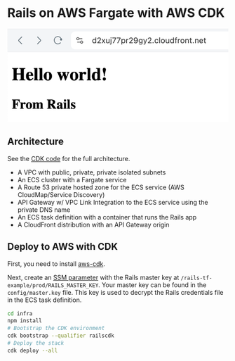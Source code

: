 # Rails on AWS Fargate with AWS CDK
 
![Preview](./.readme/cloudfront-rails.png)

## Architecture

See the [CDK code](./infra/bin/infra.ts) for the full architecture.

- A VPC with public, private, private isolated subnets
- An ECS cluster with a Fargate service
- A Route 53 private hosted zone for the ECS service (AWS CloudMap/Service Discovery)
- API Gateway w/ VPC Link Integration to the ECS service using the private DNS name
- An ECS task definition with a container that runs the Rails app
- A CloudFront distribution with an API Gateway origin

## Deploy to AWS with CDK

First, you need to install [aws-cdk](https://www.npmjs.com/package/aws-cdk).

Next, create an [SSM parameter](https://docs.aws.amazon.com/systems-manager/latest/userguide/systems-manager-parameter-store.html)
with the Rails master key at `/rails-tf-example/prod/RAILS_MASTER_KEY`. Your master key can be found in the `config/master.key` file.
This key is used to decrypt the Rails credentials file in the ECS task definition.

```bash
cd infra
npm install
# Bootstrap the CDK environment
cdk bootstrap --qualifier railscdk
# Deploy the stack
cdk deploy --all
```
